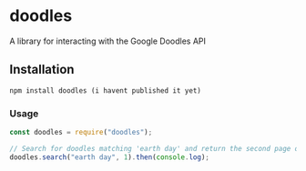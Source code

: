 # doodles
A library for interacting with the Google Doodles API

## Installation
```npm install doodles (i havent published it yet)```

### Usage
```js
const doodles = require("doodles");

// Search for doodles matching 'earth day' and return the second page of results, if the 'page' param is not included, it defaults to page one.
doodles.search("earth day", 1).then(console.log);
```

